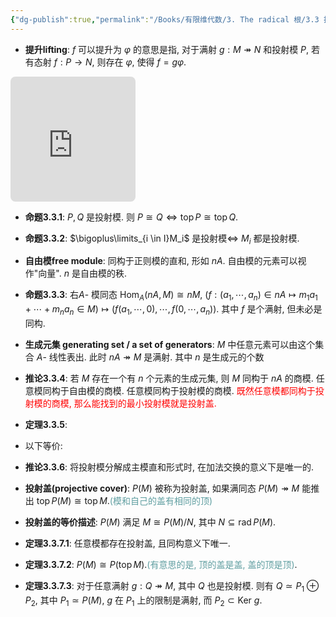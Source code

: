 ```yaml
---
{"dg-publish":true,"permalink":"/Books/有限维代数/3. The radical 根/3.3 投射模与投射盖/","dgPassFrontmatter":true,"created":"2024-08-06T20:01:27.142+08:00","updated":"2024-08-26T17:55:05.604+08:00"}
---
```


+ **提升lifting**:  $f$ 可以提升为 $\varphi$ 的意思是指, 对于满射 $g:M\twoheadrightarrow N$ 和投射模 $P$, 若有态射 $f:P\rightarrow N$, 则存在 $\varphi$, 使得 $f=g\varphi$.
<iframe class="quiver-embed" src="https://q.uiver.app/#q=WzAsMyxbMCwxLCJNIl0sWzEsMSwiTiJdLFsxLDAsIlAiXSxbMiwxLCJmIl0sWzAsMSwiZyIsMl0sWzIsMCwiXFx2YXJwaGkiLDJdLFszLDUsIiIsMCx7InNob3J0ZW4iOnsic291cmNlIjoyMCwidGFyZ2V0IjoyMH19XV0=&embed" width="200" height="200" style="border-radius: 8px; border: none;"></iframe>

+ **命题3.3.1**:  $P,Q$ 是投射模. 则 $P\cong Q \iff \operatorname{top}P\cong \operatorname{top} Q$.

+ **命题3.3.2**:  $\bigoplus\limits_{i \in I}M_i$ 是投射模$\Longleftrightarrow$ $M_i$ 都是投射模.

+ **自由模free module**: 同构于正则模的直和, 形如 $nA$. 自由模的元素可以视作"向量".  $n$ 是自由模的秩.

+ **命题3.3.3**: 右$A$- 模同态 $\operatorname{Hom}_A(nA,M)\cong nM$, $\Big(f:(a_1,\cdots,a_n)\in nA\mapsto m_1a_1+\cdots+m_na_n\in M\Big)\mapsto\Big(f(a_1,\cdots,0),\cdots,f(0,\cdots,a_n)\Big)$. 其中 $f$ 是个满射, 但未必是同构.

+ **生成元集 generating set / a set of generators**:  $M$ 中任意元素可以由这个集合 $A$- 线性表出. 此时 $nA\twoheadrightarrow M$ 是满射. 其中 $n$ 是生成元的个数

+ **推论3.3.4**: 若 $M$ 存在一个有 $n$ 个元素的生成元集, 则 $M$ 同构于 $nA$ 的商模. 任意模同构于自由模的商模. 任意模同构于投射模的商模.<font color=red> 既然任意模都同构于投射模的商模, 那么能找到的最小投射模就是投射盖.</font>
+ **定理3.3.5**: 
<div class="transclusion internal-embed is-loaded"><div class="markdown-embed">



+ 以下等价: 

</div></div>


+ **推论3.3.6**: 将投射模分解成主模直和形式时, 在加法交换的意义下是唯一的.

+ **投射盖(projective cover)**:  $P(M)$ 被称为投射盖, 如果满同态 $P(M)\twoheadrightarrow M$ 能推出 $\operatorname{top}P(M)\cong \operatorname{top}M$.<font color=CadetBlue>(模和自己的盖有相同的顶)</font>
+ **投射盖的等价描述**:  $P(M)$ 满足 $M\cong P(M)/N$, 其中 $N \subseteq \operatorname{rad}P(M)$.

+ **定理3.3.7.1**: 任意模都存在投射盖, 且同构意义下唯一.
+ **定理3.3.7.2**: $P(M)\cong P(\operatorname{top}M)$.<font color=CadetBlue>(有意思的是, 顶的盖是盖, 盖的顶是顶)</font>.
+ **定理3.3.7.3**: 对于任意满射 $g:Q\twoheadrightarrow M$, 其中 $Q$ 也是投射模. 则有 $Q\simeq P_1 \oplus P_2$, 其中 $P_1\simeq P(M)$, $g$ 在 $P_1$ 上的限制是满射, 而 $P_2 \subset \mathrm{Ker\ }g$.
